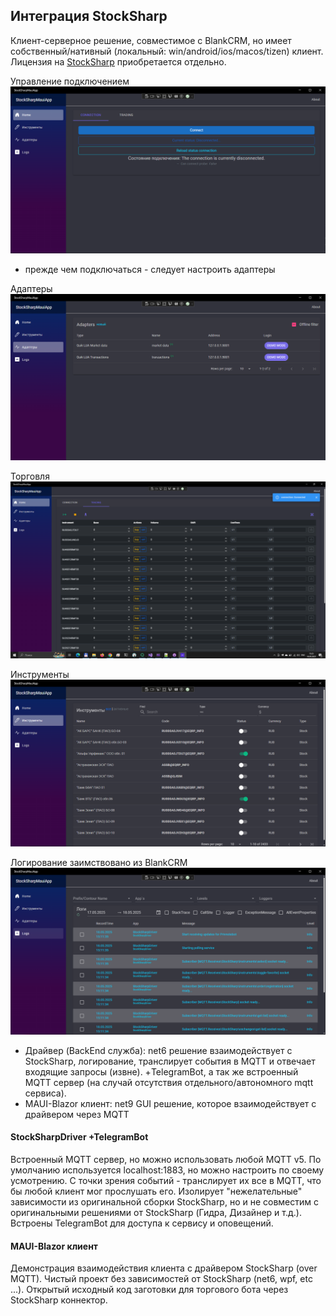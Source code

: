 ## Интеграция StockSharp

Клиент-серверное решение, совместимое с BlankCRM, но имеет собственный/нативный (локальный: win/android/ios/macos/tizen) клиент. Лицензия на [StockSharp](https://stocksharp.ru/?rf=202744) приобретается отдельно.

Управление подключением
![init](./StockSharpMauiApp/img/init-clear.png)
- прежде чем подключаться - следует настроить адаптеры

Адаптеры
![adapters](./StockSharpMauiApp/img/adapters-view.png)

Торговля
![trade view](./StockSharpMauiApp/img/trade-manage.png)

Инструменты
![instruments view](./StockSharpMauiApp/img/instruments-view.png)

Логирование заимствовано из BlankCRM
![logs](./StockSharpMauiApp/img/logs.png)

- Драйвер (BackEnd служба): net6 решение взаимодействует с StockSharp, логирование, транслирует события в MQTT и отвечает входящие запросы (извне). +TelegramBot, а так же встроенный MQTT сервер (на случай отсутствия отдельного/автономного mqtt сервиса).
- MAUI-Blazor клиент: net9 GUI решение, которое взаимодействует с драйвером через MQTT

#### StockSharpDriver +TelegramBot
Встроенный MQTT сервер, но можно использовать любой MQTT v5. По умолчанию используется localhost:1883, но можно настроить по своему усмотрению.
С точки зрения событий - транслирует их все в MQTT, что бы любой клиент мог прослушать его. Изолирует "нежелательные" зависимости из оригинальной сборки StockSharp, но и не совместим с оригинальными решениями от StockSharp (Гидра, Дизайнер и т.д.).
Встроены TelegramBot для доступа к сервису и оповещений.

#### MAUI-Blazor клиент
Демонстрация взаимодействия клиента с драйвером StockSharp (over MQTT). Чистый проект без зависимостей от StockSharp (net6, wpf, etc ...).
Открытый исходный код заготовки для торгового бота через StockSharp коннектор.